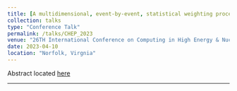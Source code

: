 ```yaml
---
title: [A multidimensional, event-by-event, statistical weighting procedure for signal to background separation -- CHEP](https://indico.jlab.org/event/459/abstracts/1884/)
collection: talks
type: "Conference Talk"
permalink: /talks/CHEP_2023
venue: "26TH International Conference on Computing in High Energy & Nuclear Physics"
date: 2023-04-10
location: "Norfolk, Virgnia"
---
```

Abstract located [here](https://indico.jlab.org/event/459/abstracts/1884/)  
<hr>
